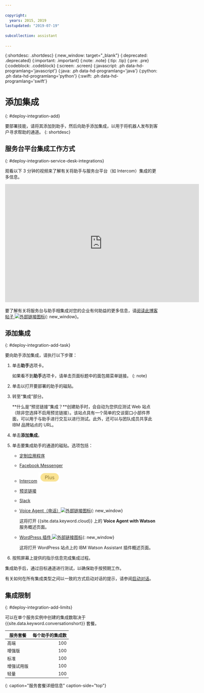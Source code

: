 ```yaml
---

copyright:
  years: 2015, 2019
lastupdated: "2019-07-19"

subcollection: assistant

---
```


{:shortdesc: .shortdesc}
{:new_window: target="_blank"}
{:deprecated: .deprecated}
{:important: .important}
{:note: .note}
{:tip: .tip}
{:pre: .pre}
{:codeblock: .codeblock}
{:screen: .screen}
{:javascript: .ph data-hd-programlang='javascript'}
{:java: .ph data-hd-programlang='java'}
{:python: .ph data-hd-programlang='python'}
{:swift: .ph data-hd-programlang='swift'}

# 添加集成
{: #deploy-integration-add}

要部署技能，请将其添加到助手，然后向助手添加集成，以用于将机器人发布到客户寻求帮助的通道。
{: shortdesc}

## 服务台平台集成工作方式
{: #deploy-integration-service-desk-integrations}

观看以下 3 分钟的视频来了解有关将助手与服务台平台（如 Intercom）集成的更多信息。

<iframe class="embed-responsive-item" id="youtubeplayer" title="服务台集成工作方式概述" type="text/html" width="640" height="390" src="https://www.youtube.com/embed/pJSCZLQVgCY?rel=0" frameborder="0" webkitallowfullscreen mozallowfullscreen allowfullscreen> </iframe>

要了解有关将服务台与助手相集成对您的企业有何助益的更多信息，请[阅读此博客帖子 ![外部链接图标](../../icons/launch-glyph.svg "外部链接图标")](https://medium.com/ibm-watson/contact-center-post-394dff427c8){: new_window}。

## 添加集成
{: #deploy-integration-add-task}

要向助手添加集成，请执行以下步骤：

1.  单击**助手**选项卡。

    如果看不到**助手**选项卡，请单击页面标题中的面包屑菜单链接。
    {: note}

1.  单击以打开要部署的助手的磁贴。

1.  转至“集成”部分。

    **什么是“预览链接”集成？**创建助手时，会自动为您供应测试 Web 站点（除非您选择不启用预览链接）。该站点具有一个简单的交谈窗口小部件界面，可以用于与助手进行交互以进行测试。此外，还可以与团队成员共享此 IBM 品牌站点的 URL。

1.  单击**添加集成**。

1.  单击要集成助手的通道的磁贴。选项包括：

    - [定制应用程序](/docs/services/assistant?topic=assistant-deploy-custom-app)
    - [Facebook Messenger](/docs/services/assistant?topic=assistant-deploy-facebook)
    - [Intercom](/docs/services/assistant?topic=assistant-deploy-intercom)  ![仅限增强版或高端套餐](images/plus.png)
    - [预览链接](/docs/services/assistant?topic=assistant-deploy-web-link)
    - [Slack](/docs/services/assistant?topic=assistant-deploy-slack)
    - [Voice Agent（电话）![外部链接图标](../../icons/launch-glyph.svg "外部链接图标")](https://cloud.ibm.com/catalog/services/voice-agent-with-watson){: new_window}

      这将打开 {{site.data.keyword.cloud}} 上的 **Voice Agent with Watson** 服务概述页面。
    - [WordPress 插件 ![外部链接图标](../../icons/launch-glyph.svg "外部链接图标")](https://wordpress.org/plugins/conversation-watson/){: new_window}

      这将打开 WordPress 站点上的 IBM Watson Assistant 插件概述页面。

1.  按照屏幕上提供的指示信息完成集成过程。

集成助手后，通过目标通道进行测试，以确保助手按预期工作。

有关如何在所有集成类型之间以一致的方式启动对话的提示，请参阅[启动对话](/docs/services/assistant?topic=assistant-dialog-start)。

## 集成限制
{: #deploy-integration-add-limits}

可以在单个服务实例中创建的集成数取决于 {{site.data.keyword.conversationshort}} 套餐。

|服务套餐          |每个助手的集成数|
|------------------|---------------------------:|
|高端          |100 |
|增强版            |100 |
|标准                                 |100 |
|增强试用版        |100 |
|轻量              |100 |
{: caption="服务套餐详细信息" caption-side="top"}

